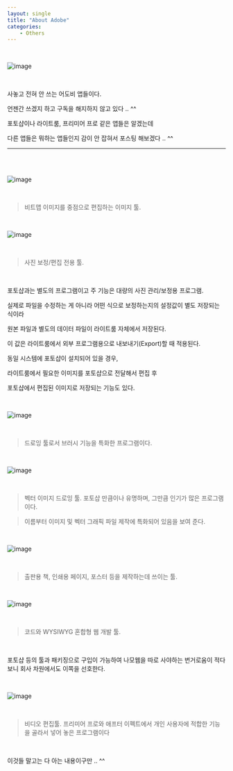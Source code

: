 ```yaml
---
layout: single
title: "About Adobe"
categories:
    - Others
---
```


<br>

![image](https://user-images.githubusercontent.com/96330958/148675984-89454865-38a6-40ff-b414-4169071e7ce7.png)

<br>

사놓고 전혀 안 쓰는 어도비 앱들이다.

언젠간 쓰겠지 하고 구독을 해지하지 않고 있다 .. ^^

포토샵이나 라이트룸, 프리미어 프로 같은 앱들은 알겠는데

다른 앱들은 뭐하는 앱들인지 감이 안 잡혀서 포스팅 해보겠다 .. ^^

---

<br>

<br>

![image](https://user-images.githubusercontent.com/96330958/148676259-59d5da49-7447-4110-ab32-c2598e638b85.png) 

<br>

> 비트맵 이미지를 중점으로 편집하는 이미지 툴.

<br>

![image](https://user-images.githubusercontent.com/96330958/148676300-f772fa05-bd6e-4ae8-994a-42e4c8d152e6.png)

<br>

> 사진 보정/편집 전용 툴. 

<br>

포토샵과는 별도의 프로그램이고 주 기능은 대량의 사진 관리/보정용 프로그램. 

실제로 파일을 수정하는 게 아니라 어떤 식으로 보정하는지의 설정값이 별도 저장되는 식이라 

원본 파일과 별도의 데이터 파일이 라이트룸 자체에서 저장된다. 

이 값은 라이트룸에서 외부 프로그램용으로 내보내기(Export)할 때 적용된다.

동일 시스템에 포토샵이 설치되어 있을 경우, 

라이트룸에서 필요한 이미지를 포토샵으로 전달해서 편집 후 

포토샵에서 편집된 이미지로 저장되는 기능도 있다.

<br>

![image](https://user-images.githubusercontent.com/96330958/148676347-71517e5c-18dd-4077-a1f3-159acdad22a5.png)

<br>

> 드로잉 툴로서 브러시 기능을 특화한 프로그램이다.

<br>


![image](https://user-images.githubusercontent.com/96330958/148676480-d12a3407-0ed9-48e2-9b77-4b1ce96a335f.png)

<br>

>벡터 이미지 드로잉 툴. 포토샵 만큼이나 유명하며, 그만큼 인기가 많은 프로그램이다. 

>이름부터 이미지 및 벡터 그래픽 파일 제작에 특화되어 있음을 보여 준다.

<br>

![image](https://user-images.githubusercontent.com/96330958/148676549-e107d46f-4685-4698-b6ef-25e88d1cb8e9.png)

<br>

> 출판용 책, 인쇄용 페이지, 포스터 등을 제작하는데 쓰이는 툴.

<br>

![image](https://user-images.githubusercontent.com/96330958/148677908-6b7e275b-39cc-45e8-aee4-111ad5369199.png)

<br>

> 코드와 WYSIWYG 혼합형 웹 개발 툴.

<br>

포토샵 등의 툴과 패키징으로 구입이 가능하여 나모웹을 따로 사야하는 번거로움이 적다 보니 회사 차원에서도 이쪽을 선호한다.

<br>

![image](https://user-images.githubusercontent.com/96330958/148677985-84702908-302a-4af1-bc7d-dbe6c72ada29.png)

<br>

> 비디오 편집툴. 
> 프리미어 프로와 애프터 이펙트에서 개인 사용자에 적합한 기능을 골라서 넣어 놓은 프로그램이다

<br>

이것들 말고는 다 아는 내용이구만 .. ^^